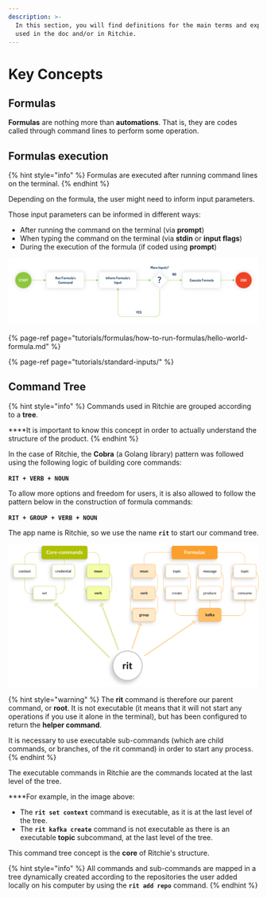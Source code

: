 ```yaml
---
description: >-
  In this section, you will find definitions for the main terms and expressions
  used in the doc and/or in Ritchie.
---
```


# Key Concepts

## Formulas

**Formulas** are nothing more than **automations**. That is, they are codes called through command lines to perform some operation. 

## **Formulas execution**

{% hint style="info" %}
Formulas are executed after running command lines on the terminal.
{% endhint %}

Depending on the formula, the user might need to inform input parameters.  
  
Those input parameters can be informed in different ways:

* After running the command on the terminal \(via **prompt**\) 
* When typing the command on the terminal \(via **stdin** or **input flags**\) 
* During the execution of the formula \(if coded using **prompt**\)

![](.gitbook/assets/start-end-ritchie%20%281%29.jpg)

{% page-ref page="tutorials/formulas/how-to-run-formulas/hello-world-formula.md" %}

{% page-ref page="tutorials/standard-inputs/" %}

## Command Tree

{% hint style="info" %}
Commands used in Ritchie are grouped according to a **tree**.   
  
****It is important to know this concept in order to actually understand the structure of the product.
{% endhint %}

In the case of Ritchie, the **Cobra** \(a Golang library\) pattern was followed using the following logic of building core commands:

**`RIT + VERB + NOUN`**

To allow more options and freedom for users, it is also allowed to follow the pattern below in the construction of formula commands:

**`RIT + GROUP + VERB + NOUN`**

The app name is Ritchie, so we use the name **`rit`** to start our command tree.

![](.gitbook/assets/arvore-rit%20%281%29%20%281%29.png)

{% hint style="warning" %}
The **rit** command is therefore our parent command, or **root**. It is not executable \(it means that it will not start any operations if you use it alone in the terminal\), but has been configured to return the **helper command**.

It is necessary to use executable sub-commands \(which are child commands, or branches, of the rit command\) in order to start any process.
{% endhint %}

The executable commands in Ritchie are the commands located at the last level of the tree.  
  
****For example, in the image above: 

* The **`rit set context`** command is executable, as it is at the last level of the tree. 
* The **`rit kafka create`** command is not executable as there is an executable **topic** subcommand, at the last level of the tree.

This command tree concept is the **core** of Ritchie's structure.   


{% hint style="info" %}
All commands and sub-commands are mapped in a tree dynamically created according to the repositories the user added locally on his computer by using the **`rit add repo`** command.
{% endhint %}


